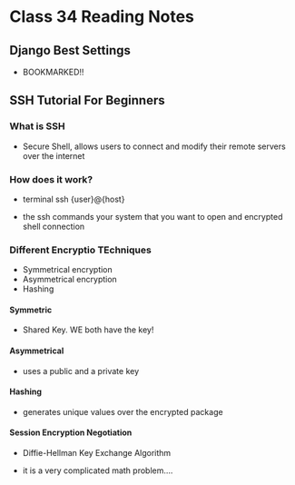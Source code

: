 # Class 34 Reading Notes

## Django Best Settings

- BOOKMARKED!!

## SSH Tutorial For Beginners

### What is SSH

- Secure Shell, allows users to connect and modify their remote servers over the internet

### How does it work?

- terminal ssh {user}@{host}

- the ssh commands your system that you want to open and encrypted shell connection

### Different Encryptio TEchniques

- Symmetrical encryption
- Asymmetrical encryption
- Hashing

#### Symmetric

- Shared Key. WE both have the key!

#### Asymmetrical

- uses a public and a private key

#### Hashing

- generates unique values over the encrypted package

#### Session Encryption Negotiation

- Diffie-Hellman Key Exchange Algorithm

- it is a very complicated math problem....

